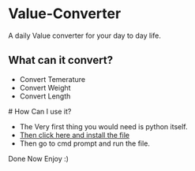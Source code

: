 # Value-Converter
A daily Value converter for your day to day life.
## What can it convert?
<ul>
<li>Convert Temerature</li>
<li>Convert Weight</li>
<li>Convert Length</li>
</ul>
# How Can I use it?
<ul>
  <li>The Very first thing you would need is python itself.</li>
  <li><a href="https://github.com/VishistTulsyan/Value-Converter/archive/refs/heads/main.zip">Then click here and install the file</a></li>
  <li>Then go to cmd prompt and run the file.</li>
</ul>
Done Now Enjoy :)

